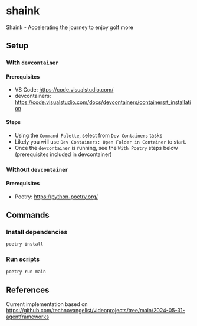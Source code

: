 # shaink
Shaink - Accelerating the journey to enjoy golf more

## Setup

### With `devcontainer`

#### Prerequisites

- VS Code: https://code.visualstudio.com/
- devcontainers: https://code.visualstudio.com/docs/devcontainers/containers#_installation

#### Steps

- Using the `Command Palette`, select from `Dev Containers` tasks
- Likely you will use `Dev Containers: Open Folder in Container` to start.
- Once the `devcontainer` is running, see the `With Poetry` steps below (prerequisites included in devcontainer)

### Without `devcontainer`

#### Prerequisites

- Poetry: https://python-poetry.org/

## Commands

### Install dependencies

```bash
poetry install
```

### Run scripts

```bash
poetry run main
```

## References

Current implementation based on https://github.com/technovangelist/videoprojects/tree/main/2024-05-31-agentframeworks